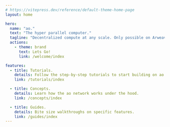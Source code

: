 ```yaml
---
# https://vitepress.dev/reference/default-theme-home-page
layout: home

hero:
  name: "ao."
  text: "The hyper parallel computer."
  tagline: "Decentralized compute at any scale. Only possible on Arweave."
  actions:
    - theme: brand
      text: Lets Go!
      link: /welcome/index

features:
  - title: Tutorials.
    details: Follow the step-by-step tutorials to start building on ao.
    link: /tutorials/index

  - title: Concepts.
    details: Learn how the ao network works under the hood.
    link: /concepts/index

  - title: Guides.
    details: Bite size walkthroughs on specific features.
    link: /guides/index
---
```

